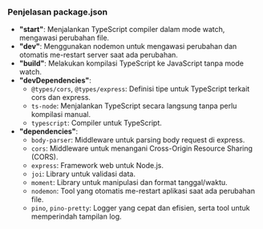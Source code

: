 ### Penjelasan package.json

- **"start"**: Menjalankan TypeScript compiler dalam mode watch, mengawasi perubahan file.
- **"dev"**: Menggunakan nodemon untuk mengawasi perubahan dan otomatis me-restart server saat ada perubahan.
- **"build"**: Melakukan kompilasi TypeScript ke JavaScript tanpa mode watch.
- **"devDependencies"**:
  - `@types/cors`, `@types/express`: Definisi tipe untuk TypeScript terkait cors dan express.
  - `ts-node`: Menjalankan TypeScript secara langsung tanpa perlu kompilasi manual.
  - `typescript`: Compiler untuk TypeScript.
- **"dependencies"**:
  - `body-parser`: Middleware untuk parsing body request di express.
  - `cors`: Middleware untuk menangani Cross-Origin Resource Sharing (CORS).
  - `express`: Framework web untuk Node.js.
  - `joi`: Library untuk validasi data.
  - `moment`: Library untuk manipulasi dan format tanggal/waktu.
  - `nodemon`: Tool yang otomatis me-restart aplikasi saat ada perubahan file.
  - `pino`, `pino-pretty`: Logger yang cepat dan efisien, serta tool untuk memperindah tampilan log.
